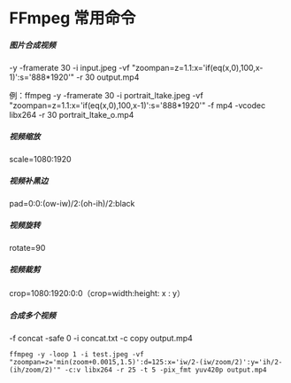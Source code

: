 # FFmpeg 常用命令



##### 图片合成视频

-y -framerate 30 -i input.jpeg -vf "zoompan=z=1.1:x='if(eq(x,0),100,x-1)':s='888*1920'" -r 30 output.mp4

例：ffmpeg -y -framerate 30 -i portrait_ltake.jpeg -vf "zoompan=z=1.1:x='if(eq(x,0),100,x-1)':s='888*1920'" -f mp4 -vcodec libx264 -r 30  portrait_ltake_o.mp4

##### 视频缩放

scale=1080:1920

##### 视频补黑边

pad=0:0:(ow-iw)/2:(oh-ih)/2:black

##### 视频旋转

rotate=90

##### 视频裁剪

crop=1080:1920:0:0（crop=width:height: x : y）

##### 合成多个视频

-f concat -safe 0 -i concat.txt -c copy output.mp4





```text
ffmpeg -y -loop 1 -i test.jpeg -vf "zoompan=z='min(zoom+0.0015,1.5)':d=125:x='iw/2-(iw/zoom/2)':y='ih/2-(ih/zoom/2)'" -c:v libx264 -r 25 -t 5 -pix_fmt yuv420p output.mp4
```
